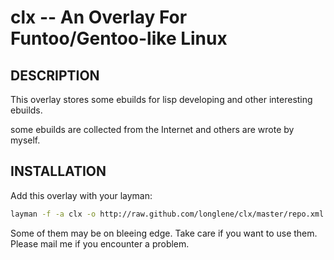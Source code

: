 clx -- An Overlay For Funtoo/Gentoo-like Linux
==============================================

## DESCRIPTION
This overlay stores some ebuilds for lisp developing and other interesting ebuilds.

some ebuilds are collected from the Internet and others are wrote by myself.



## INSTALLATION

Add this overlay with your layman: 

```bash
layman -f -a clx -o http://raw.github.com/longlene/clx/master/repo.xml
```


Some of them may be on bleeing edge. Take care if you want to use them. Please mail me if you encounter a problem.

